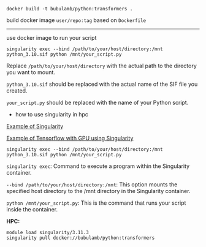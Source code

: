 ```shell
docker build -t bubulamb/python:transformers .
```

build docker image `user/repo:tag` based on `Dockerfile`

------------------

use docker image to run your script

```shell
singularity exec --bind /path/to/your/host/directory:/mnt python_3.10.sif python /mnt/your_script.py
```
Replace `/path/to/your/host/directory` with the actual path to the directory you want to mount.

`python_3.10.sif` should be replaced with the actual name of the SIF file you created.

`your_script.py` should be replaced with the name of your Python script.

* how to use singularity in hpc

[Example of Singularity](https://connectpolyu-my.sharepoint.com/personal/itsupres_connect_polyu_hk/_layouts/15/onedrive.aspx?id=%2Fpersonal%2Fitsupres%5Fconnect%5Fpolyu%5Fhk%2FDocuments%2FResearchWebPage%2FSHPC%2FOOD%2FSHPC%5Fsingularity%5Fexample%2Epdf&parent=%2Fpersonal%2Fitsupres%5Fconnect%5Fpolyu%5Fhk%2FDocuments%2FResearchWebPage%2FSHPC%2FOOD&ga=1)

[Example of Tensorflow with GPU using Singularity](https://connectpolyu-my.sharepoint.com/personal/itsupres_connect_polyu_hk/_layouts/15/onedrive.aspx?id=%2Fpersonal%2Fitsupres%5Fconnect%5Fpolyu%5Fhk%2FDocuments%2FResearchWebPage%2FSHPC%2FOOD%2FSHPC%5Ftensorflow%5Fgpu%5Fsingularity%5Fexample%2Epdf&parent=%2Fpersonal%2Fitsupres%5Fconnect%5Fpolyu%5Fhk%2FDocuments%2FResearchWebPage%2FSHPC%2FOOD&ga=1)

```shell
singularity exec --bind /path/to/your/host/directory:/mnt python_3.10.sif python /mnt/your_script.py

```

`singularity exec`: Command to execute a program within the Singularity container.

`--bind /path/to/your/host/directory:/mnt`: This option mounts the specified host directory to the /mnt directory in the Singularity container.

`python /mnt/your_script.py`: This is the command that runs your script inside the container.

**HPC:**

```shell
module load singularity/3.11.3
singularity pull docker://bubulamb/python:transformers
```
